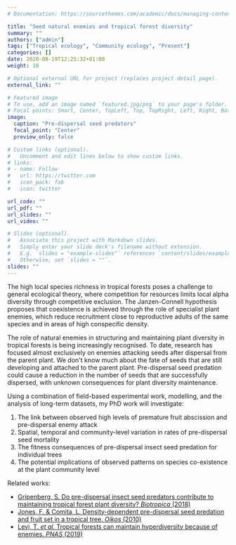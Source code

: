 ```yaml
---
# Documentation: https://sourcethemes.com/academic/docs/managing-content/

title: "Seed natural enemies and tropical forest diversity"
summary: ""
authors: ["admin"]
tags: ["Tropical ecology", "Community ecology", "Present"]
categories: []
date: 2020-08-19T12:25:32+01:00
weight: 10

# Optional external URL for project (replaces project detail page).
external_link: ""

# Featured image
# To use, add an image named `featured.jpg/png` to your page's folder.
# Focal points: Smart, Center, TopLeft, Top, TopRight, Left, Right, BottomLeft, Bottom, BottomRight.
image:
  caption: "Pre-dispersal seed predators"
  focal_point: "Center"
  preview_only: false

# Custom links (optional).
#   Uncomment and edit lines below to show custom links.
# links:
# - name: Follow
#   url: https://twitter.com
#   icon_pack: fab
#   icon: twitter

url_code: ""
url_pdf: ""
url_slides: ""
url_video: ""

# Slides (optional).
#   Associate this project with Markdown slides.
#   Simply enter your slide deck's filename without extension.
#   E.g. `slides = "example-slides"` references `content/slides/example-slides.md`.
#   Otherwise, set `slides = ""`.
slides: ""
---
```


The high local species richness in tropical forests poses a challenge to general ecological theory, where competition for resources limits local alpha diversity through competitive exclusion. The Janzen-Connell hypothesis proposes that coexistence is achieved through the role of specialist plant enemies, which reduce recruitment close to reproductive adults of the same species and in areas of high conspecific density.

The role of natural enemies in structuring and maintaining plant diversity in tropical forests is being increasingly recognised. To date, research has focused almost exclusively on enemies attacking seeds after dispersal from the parent plant. We don't know much about the fate of seeds that are still developing and attached to the parent plant. Pre-dispersal seed predation could cause a reduction in the number of seeds that are successfully dispersed, with unknown consequences for plant diversity maintenance. 

Using a combination of field-based experimental work, modelling, and the analysis of long-term datasets, my PhD work will investigate:
1. The link between observed high levels of premature fruit abscission and pre-dispersal enemy attack
2. Spatial, temporal and community-level variation in rates of pre-dispersal seed mortality
3. The fitness consequences of pre-dispersal insect seed predation for individual trees
4. The potential implications of observed patterns on species co-existence at the plant community level


Related works:
*	[Gripenberg, S. Do pre-dispersal insect seed predators contribute to maintaining tropical forest plant diversity? _Biotropica_ (2018)]( https://doi.org/10.1111/btp.12602)
*	[Jones, F. & Comita, L. Density-dependent pre-dispersal seed predation and fruit set in a tropical tree. _Oikos_ (2010)](https://doi.org/10.1111/j.1600-0706.2010.18547.x)
*	[Levi, T. _et al._ Tropical forests can maintain hyperdiversity because of enemies. _PNAS_ (2019)](https://doi.org/10.1073/pnas.1813211116)